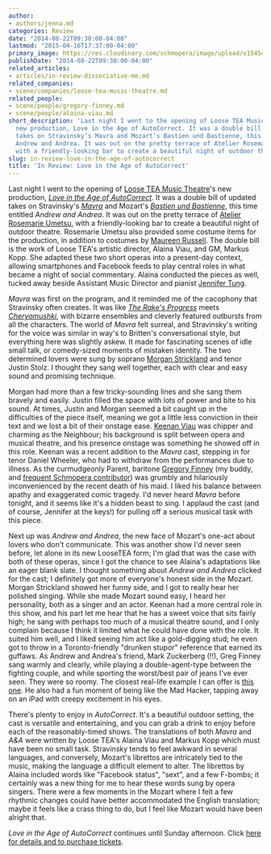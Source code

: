 ```yaml
---
author:
- authors/jenna.md
categories: Review
date: "2014-08-22T09:30:00-04:00"
lastmod: "2015-04-16T17:37:00-04:00"
primary_image: https://res.cloudinary.com/schmopera/image/upload/v1545409169/media/webhook-uploads/1429220164469/AutoCorrectProgram-720x960.jpg.jpg
publishDate: "2014-08-22T09:30:00-04:00"
related_articles:
- articles/in-review-dissociative-me.md
related_companies:
- scene/companies/loose-tea-music-theatre.md
related_people:
- scene/people/gregory-finney.md
- scene/people/alaina-viau.md
short_description: 'Last night I went to the opening of Loose TEA Music Theatre‘s
  new production, Love in the Age of AutoCorrect. It was a double bill of updated
  takes on Stravinsky’s Mavra and Mozart’s Bastien und Bastienne, this time entitled
  Andrew and Andrea. It was out on the pretty terrace of Atelier Rosemarie Umetsu,
  with a friendly-looking bar to create a beautiful night of outdoor theatre. '
slug: in-review-love-in-the-age-of-autocorrect
title: 'In Review: Love in the Age of AutoCorrect'
---
```


Last night I went to the opening of [Loose TEA Music Theatre](http://looseteamusictheatre.com/)'s new production, [_Love in the Age of AutoCorrect_](http://looseteamusictheatre.com/current-productionautocorrect-operas/). It was a double bill of updated takes on Stravinsky's [_Mavra_](http://en.wikipedia.org/wiki/Mavra) and Mozart's [_Bastien und Bastienne_](http://en.wikipedia.org/wiki/Bastien_und_Bastienne), this time entitled _Andrew and Andrea_. It was out on the pretty terrace of [Atelier Rosemarie Umetsu](http://atelierrosemarieumetsu.com/home), with a friendly-looking bar to create a beautiful night of outdoor theatre. Rosemarie Umetsu also provided some costume items for the production, in addition to costumes by [Maureen Russell](http://looseteamusictheatre.com/past-productions/production-team/). The double bill is the work of Loose TEA's artistic director, Alaina Viau, and GM, Markus Kopp. She adapted these two short operas into a present-day context, allowing smartphones and Facebook feeds to play central roles in what became a night of social commentary. Alaina conducted the pieces as well, tucked away beside Assistant Music Director and pianist [Jennifer Tung](https://learning.rcmusic.ca/glenn-gould-school/programs-and-faculty/studio-faculty-biographies/jennifer-tung).

_Mavra_ was first on the program, and it reminded me of the cacophony that Stravinsky often creates. It was like [_The Rake's Progress_](http://en.wikipedia.org/wiki/The_Rake's_Progress) meets [_Cheryomushki_](http://en.wikipedia.org/wiki/Moscow,_Cheryomushki), with bizarre ensembles and cleverly featured outbursts from all the characters. The world of _Mavra_ felt surreal, and Stravinsky's writing for the voice was similar in way's to Britten's conversational style, but everything here was slightly askew. It made for fascinating scenes of idle small talk, or comedy-sized moments of mistaken identity. The two determined lovers were sung by soprano [Morgan Strickland](http://www.morgan-strickland.com/) and tenor Justin Stolz. I thought they sang well together, each with clear and easy sound and promising technique.

Morgan had more than a few tricky-sounding lines and she sang them bravely and easily. Justin filled the space with lots of power and bite to his sound. At times, Justin and Morgan seemed a bit caught up in the difficulties of the piece itself, meaning we got a little less conviction in their text and we lost a bit of their onstage ease. [Keenan Viau](http://www.keenanviau.com/) was chipper and charming as the Neighbour; his background is split between opera and musical theatre, and his presence onstage was something he showed off in this role. Keenan was a recent addition to the _Mavra_ cast, stepping in for tenor Daniel Wheeler, who had to withdraw from the performances due to illness. As the curmudgeonly Parent, baritone [Gregory Finney](http://www.morgan-strickland.com/) (my buddy, and [frequent Schmopera contributor](/author/greg/)) was grumbly and hilariously inconvenienced by the recent death of his maid. I liked his balance between apathy and exaggerated comic tragedy. I'd never heard _Mavra_ before tonight, and it seems like it's a hidden beast to sing. I applaud the cast (and of course, Jennifer at the keys!) for pulling off a serious musical task with this piece.

Next up was _Andrew and Andrea_, the new face of Mozart's one-act about lovers who don't communicate. This was another show I'd never seen before, let alone in its new LooseTEA form; I'm glad that was the case with both of these operas, since I got the chance to see Alaina's adaptations like an eager blank slate. I thought something about _Andrew and Andrea_ clicked for the cast; I definitely got more of everyone's honest side in the Mozart. Morgan Strickland showed her funny side, and I got to really hear her polished singing. While she made Mozart sound easy, I heard her personality, both as a singer and an actor. Keenan had a more central role in this show, and his part let me hear that he has a sweet voice that sits fairly high; he sang with perhaps too much of a musical theatre sound, and I only complain because I think it limited what he could have done with the role. It suited him well, and I liked seeing him act like a gold-digging stud; he even got to throw in a Toronto-friendly "drunken stupor" reference that earned its guffaws. As Andrew and Andrea's friend, Mark Zuckerberg (!!), Greg Finney sang warmly and clearly, while playing a double-agent-type between the fighting couple, and while sporting the worst/best pair of jeans I've ever seen. They were so roomy. The closest real-life example I can offer is [this one](http://cdn2.therisinghollywood.com/wp-content/uploads/2011/12/112749482_p.jpg.jpg). He also had a fun moment of being like the Mad Hacker, tapping away on an iPad with creepy excitement in his eyes.

There's plenty to enjoy in _AutoCorrect_. It's a beautiful outdoor setting, the cast is versatile and entertaining, and you can grab a drink to enjoy before each of the reasonably-timed shows. The translations of both _Mavra_ and _A&A_ were written by Loose TEA's Alaina Viau and Markus Kopp which must have been no small task. Stravinsky tends to feel awkward in several languages, and conversely, Mozart's librettos are intricately tied to the music, making the language a difficult element to alter. The librettos by Alaina included words like "Facebook status", "sext", and a few F-bombs; it certainly was a new thing for me to hear these words sung by opera singers. There were a few moments in the Mozart where I felt a few rhythmic changes could have better accommodated the English translation; maybe it feels like a crass thing to do, but I feel like Mozart would have been alright that.

_Love in the Age of AutoCorrect_ continues until Sunday afternoon. Click [here for details and to purchase tickets](http://www.brownpapertickets.com/event/787193).
